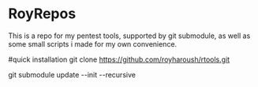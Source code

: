 # RoyRepos
This is a repo for my pentest tools, supported by git submodule, as well as some small scripts i made for my own convenience.

#quick installation
git clone https://github.com/royharoush/rtools.git

git submodule update --init --recursive
